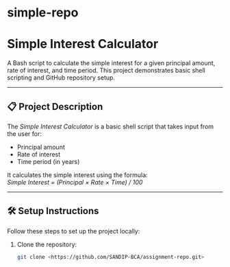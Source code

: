 # simple-repo
# Simple Interest Calculator

A Bash script to calculate the simple interest for a given principal amount, rate of interest, and time period. This project demonstrates basic shell scripting and GitHub repository setup.

---

## 📋 Project Description

The *Simple Interest Calculator* is a basic shell script that takes input from the user for:
- Principal amount
- Rate of interest
- Time period (in years)  

It calculates the simple interest using the formula:  
*Simple Interest = (Principal × Rate × Time) / 100*

---

## 🛠 Setup Instructions

Follow these steps to set up the project locally:

1. Clone the repository:  
   ```bash
   git clone <https://github.com/SANDIP-BCA/assignment-repo.git>
